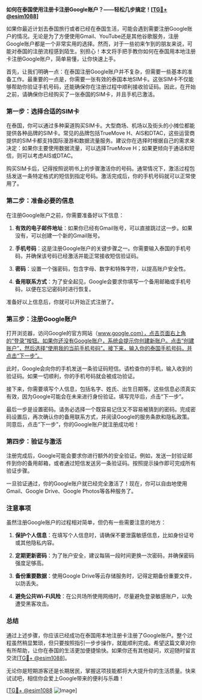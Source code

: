 **如何在泰国使用注册卡注册Google账户？——轻松几步搞定！[[TG💪+ @esim1088](https://t.me/s/esim1088)]**

如果你最近计划去泰国旅行或者已经在泰国生活，可能会遇到需要注册Google账户的情况。无论是为了方便使用Gmail、YouTube还是其他谷歌服务，注册Google账户都是一个非常实用的选择。然而，对于一些初来乍到的朋友来说，可能对泰国的注册流程感到陌生。别担心！本文将手把手教你如何在泰国用本地注册卡注册Google账户，简单易懂，让你快速上手。

首先，让我们明确一点：在泰国注册Google账户并不复杂，但需要一些基本的准备工作。最重要的一点是，你需要一张有效的泰国本地SIM卡。这张SIM卡不仅能够帮助你验证手机号码，还能确保你在注册过程中顺利接收验证码。因此，在开始之前，请确保你已经购买了一张泰国的SIM卡，并且手机已激活。

### **第一步：选择合适的SIM卡**

在泰国，你可以通过多种渠道购买SIM卡。大型商场、机场以及街头的小摊位都能提供各种品牌的SIM卡。常见的品牌包括TrueMove H、AIS和DTAC，这些运营商提供的SIM卡都支持国际漫游和数据流量服务。建议你在选择时根据自己的需求来决定：如果你主要使用数据流量，可以选择TrueMove H；如果更倾向于通话和短信，则可以考虑AIS或DTAC。

购买SIM卡后，记得按照说明书上的步骤激活你的号码。通常情况下，激活过程包括发送一条特定格式的短信到指定号码。激活完成后，你的手机号码就可以正常使用了。

### **第二步：准备必要的信息**

在注册Google账户之前，你需要准备好以下信息：

1. **有效的电子邮件地址**：如果你已经有Gmail账号，可以直接跳过这一步。如果没有，可以创建一个新的Gmail账号。
   
2. **手机号码**：这是注册Google账户的关键步骤之一。你需要输入泰国的手机号码，并确保该号码已经激活并能正常接收短信验证码。

3. **密码**：设置一个强密码，包含字母、数字和特殊字符，以提高账户安全性。

4. **备用联系方式**：为了安全起见，Google会要求你填写一个备用邮箱或手机号码，以便在忘记密码时进行恢复。

准备好以上信息后，你就可以开始正式注册了。

### **第三步：注册Google账户**

打开浏览器，访问Google的官方网站（www.google.com），点击页面右上角的“登录”按钮。如果你还没有Google账户，系统会提示你创建新账户。点击“创建账户”，然后选择“使用我的当前手机号码”。接下来，输入你的泰国手机号码，并点击“下一步”。

此时，Google会向你的手机发送一条验证码短信。请检查你的手机，输入收到的验证码。如果一切顺利，你的手机号码就会被成功验证。

接下来，你需要填写个人信息，包括名字、姓氏、出生日期等。这些信息必须真实有效，因为Google可能会在未来进行身份验证。填写完毕后，点击“下一步”。

最后一步是设置密码。请务必选择一个既容易记住又不容易被猜到的密码。完成密码设置后，再次确认你的备用联系方式，并阅读Google的服务条款和隐私政策。同意后，点击“下一步”，你的Google账户就注册成功啦！

### **第四步：验证与激活**

注册完成后，Google可能会要求你进行额外的安全验证。例如，发送一封验证邮件到你的备用邮箱，或者通过短信发送另一条验证码。按照提示操作即可完成所有验证步骤。

一旦验证通过，你的Google账户就已经完全激活了！现在，你可以自由地使用Gmail、Google Drive、Google Photos等各种服务了。

### **注意事项**

虽然注册Google账户的过程相对简单，但仍有一些需要注意的地方：

1. **保护个人信息**：在填写个人信息时，请确保不要泄露敏感信息，比如身份证号或其他隐私内容。
   
2. **定期更新密码**：为了账户安全，建议每隔一段时间更换一次密码，并确保密码强度足够高。

3. **备份重要数据**：使用Google Drive等云存储服务时，记得定期备份重要文件，以防丢失。

4. **避免公共Wi-Fi风险**：在公共场所使用网络时，尽量避免登录敏感账户，以免遭受黑客攻击。

### **总结**

通过上述步骤，你应该已经成功在泰国用本地注册卡注册了Google账户。整个过程虽然稍显繁琐，但只要按照指引一步步操作，就能顺利完成。希望这篇文章对你有所帮助，让你在泰国的生活更加便捷愉快。如果你还有其他疑问，欢迎随时留言交流[[TG💪+ @esim1088](https://t.me/s/esim1088)]。

无论你是短期游客还是长期居民，掌握这项技能都将大大提升你的生活质量。快来试试吧，相信你会爱上Google带来的便利与乐趣！

[[TG💪+ @esim1088](https://t.me/s/esim1088) ![Image](https://i.postimg.cc/4NQfJmqS/Snipaste-2025-05-13-00-14-12.png)]